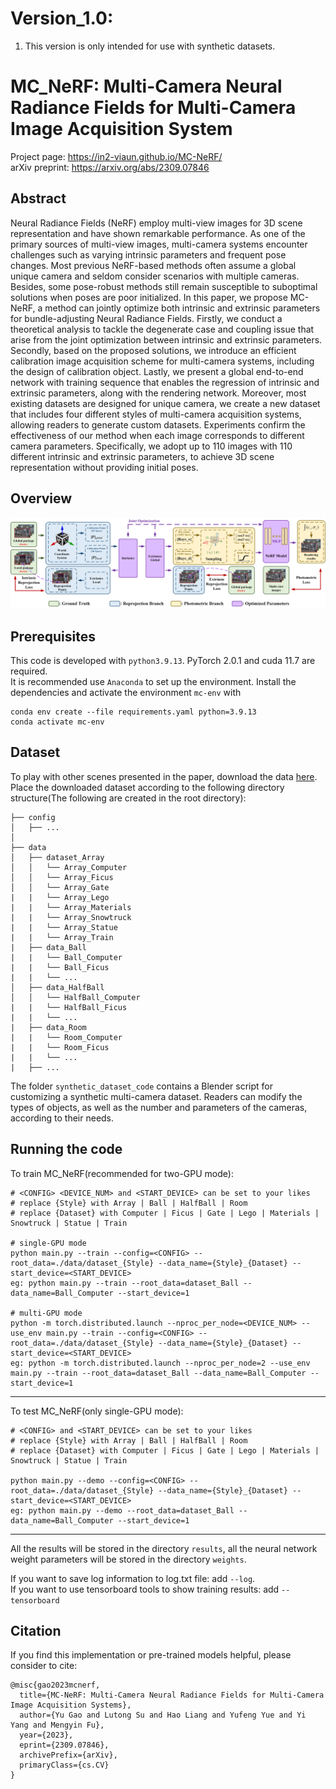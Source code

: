 # Version_1.0:
1. This version is only intended for use with synthetic datasets.

# MC_NeRF: Multi-Camera Neural Radiance Fields for Multi-Camera Image Acquisition System
Project page: https://in2-viaun.github.io/MC-NeRF/  
arXiv preprint: https://arxiv.org/abs/2309.07846

## Abstract
Neural Radiance Fields (NeRF) employ multi-view images for 3D scene representation and have shown remarkable performance. As one of the primary sources of multi-view images, multi-camera systems encounter challenges such as varying intrinsic parameters and frequent pose changes. Most previous NeRF-based methods often assume a global unique camera and seldom consider scenarios with multiple cameras. Besides, some pose-robust methods still remain susceptible to suboptimal solutions when poses are poor initialized. In this paper, we propose MC-NeRF, a method can jointly optimize both intrinsic and extrinsic parameters for bundle-adjusting Neural Radiance Fields. Firstly, we conduct a theoretical analysis to tackle the degenerate case and coupling issue that arise from the joint optimization between intrinsic and extrinsic parameters. Secondly, based on the proposed solutions, we introduce an efficient calibration image acquisition scheme for multi-camera systems, including the design of calibration object. Lastly, we present a global end-to-end network with training sequence that enables the regression of intrinsic and extrinsic parameters, along with the rendering network. Moreover, most existing datasets are designed for unique camera, we create a new dataset that includes four different styles of multi-camera acquisition systems, allowing readers to generate custom datasets. Experiments confirm the effectiveness of our method when each image corresponds to different camera parameters. Specifically, we adopt up to 110 images with 110 different intrinsic and extrinsic parameters, to achieve 3D scene representation without providing initial poses.

## Overview
![image](https://github.com/IN2-ViAUn/MC-NeRF/blob/main/image/overview.png)


## Prerequisites
This code is developed with `python3.9.13`. PyTorch 2.0.1 and cuda 11.7 are required.  
It is recommended use `Anaconda` to set up the environment. Install the dependencies and activate the environment `mc-env` with
```
conda env create --file requirements.yaml python=3.9.13
conda activate mc-env
```

## Dataset
To play with other scenes presented in the paper, download the data [here](https://drive.google.com/drive/folders/1VKElczwt7TdWOyiWnHZIaxKYlycA-dPZ). Place the downloaded dataset according to the following directory structure(The following are created in the root directory):
```
├── config         
│   ├── ...                                                   
│                                                         
├── data                                             
│   ├── dataset_Array                                             
│   │   └── Array_Computer        
│   │   └── Array_Ficus 
│   │   └── Array_Gate
|   |   └── Array_Lego
|   |   └── Array_Materials
|   |   └── Array_Snowtruck
|   |   └── Array_Statue
|   |   └── Array_Train
|   ├── data_Ball
|   |   └── Ball_Computer
|   |   └── Ball_Ficus
|   |   └── ...
│   ├── data_HalfBall   
│   │   └── HalfBall_Computer
|   |   └── HalfBall_Ficus
|   |   └── ...
|   ├── data_Room
|   |   └── Room_Computer
|   |   └── Room_Ficus
|   |   └── ...
|   ├── ...
```
The folder `synthetic_dataset_code` contains a Blender script for customizing a synthetic multi-camera dataset. Readers can modify the types of objects, as well as the number and parameters of the cameras, according to their needs.
## Running the code
To train MC_NeRF(recommended for two-GPU mode):
```
# <CONFIG> <DEVICE_NUM> and <START_DEVICE> can be set to your likes 
# replace {Style} with Array | Ball | HalfBall | Room  
# replace {Dataset} with Computer | Ficus | Gate | Lego | Materials | Snowtruck | Statue | Train

# single-GPU mode
python main.py --train --config=<CONFIG> --root_data=./data/dataset_{Style} --data_name={Style}_{Dataset} --start_device=<START_DEVICE>  
eg: python main.py --train --root_data=dataset_Ball --data_name=Ball_Computer --start_device=1

# multi-GPU mode
python -m torch.distributed.launch --nproc_per_node=<DEVICE_NUM> --use_env main.py --train --config=<CONFIG> --root_data=./data/dataset_{Style} --data_name={Style}_{Dataset} --start_device=<START_DEVICE>  
eg: python -m torch.distributed.launch --nproc_per_node=2 --use_env main.py --train --root_data=dataset_Ball --data_name=Ball_Computer --start_device=1  
```
---
To test MC_NeRF(only single-GPU mode):
```
# <CONFIG> and <START_DEVICE> can be set to your likes
# replace {Style} with Array | Ball | HalfBall | Room  
# replace {Dataset} with Computer | Ficus | Gate | Lego | Materials | Snowtruck | Statue | Train

python main.py --demo --config=<CONFIG> --root_data=./data/dataset_{Style} --data_name={Style}_{Dataset} --start_device=<START_DEVICE>
eg: python main.py --demo --root_data=dataset_Ball --data_name=Ball_Computer --start_device=1
```
---
All the results will be stored in the directory `results`, all the neural network weight parameters will be stored in the directory `weights`.

If you want to save log information to log.txt file: add `--log`.  
If you want to use tensorboard tools to show training results: add `--tensorboard`

## Citation
If you find this implementation or pre-trained models helpful, please consider to cite:
```
@misc{gao2023mcnerf,
  title={MC-NeRF: Multi-Camera Neural Radiance Fields for Multi-Camera Image Acquisition Systems}, 
  author={Yu Gao and Lutong Su and Hao Liang and Yufeng Yue and Yi Yang and Mengyin Fu},
  year={2023},
  eprint={2309.07846},
  archivePrefix={arXiv},
  primaryClass={cs.CV}
}
```

